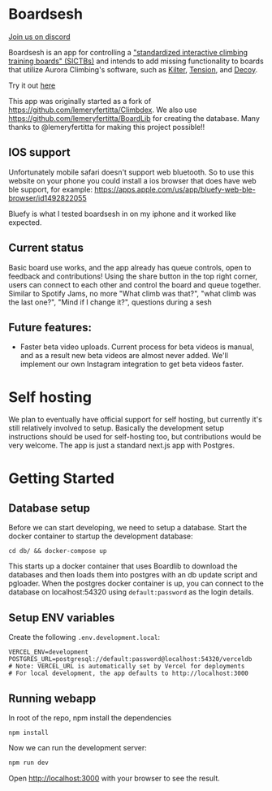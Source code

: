 # Boardsesh

[Join us on discord](https://discord.gg/YXA8GsXfQK)

Boardsesh is an app for controlling a ["standardized interactive climbing training boards" (SICTBs)](https://gearjunkie.com/climbing/kilter-moon-grasshopper-more-interactive-climbing-training-boards-explained) and intends to add missing functionality to boards that utilize Aurora Climbing's software, such as [Kilter](https://settercloset.com/pages/the-kilter-board),
[Tension](https://tensionclimbing.com/product/tension-board-sets/), and [Decoy](https://decoy-holds.com/pages/decoy-board).

Try it out [here](https://www.boardsesh.com/)

This app was originally started as a fork of https://github.com/lemeryfertitta/Climbdex.
We also use https://github.com/lemeryfertitta/BoardLib for creating the database.
Many thanks to @lemeryfertitta for making this project possible!!

## IOS support

Unfortunately mobile safari doesn't support web bluetooth. So to use this website on your phone you could install a ios browser that does have web ble support, for example: https://apps.apple.com/us/app/bluefy-web-ble-browser/id1492822055

Bluefy is what I tested boardsesh in on my iphone and it worked like expected.

## Current status

Basic board use works, and the app already has queue controls, open to feedback and contributions!
Using the share button in the top right corner, users can connect to each other and control the board and queue together.
Similar to Spotify Jams, no more "What climb was that?", "what climb was the last one?", "Mind if I change it?", questions during a sesh

## Future features:

- Faster beta video uploads. Current process for beta videos is manual, and as a result new beta videos are almost never added. We'll implement our own Instagram integration to get beta videos faster.

# Self hosting
We plan to eventually have official support for self hosting, but currently it's still relatively involved to setup. Basically the development setup instructions should be used
for self-hosting too, but contributions would be very welcome.
The app is just a standard next.js app with Postgres.

# Getting Started

## Database setup

Before we can start developing, we need to setup a database. Start the docker container to startup the development database:

```
cd db/ && docker-compose up
```

This starts up a docker container that uses Boardlib to download the databases and then loads them into postgres with an db update script and pgloader. When the postgres docker container is up,
you can connect to the database on localhost:54320 using `default:password` as the login details.

## Setup ENV variables

Create the following `.env.development.local`:

```
VERCEL_ENV=development
POSTGRES_URL=postgresql://default:password@localhost:54320/verceldb
# Note: VERCEL_URL is automatically set by Vercel for deployments
# For local development, the app defaults to http://localhost:3000
```

## Running webapp

In root of the repo, npm install the dependencies

```
npm install
```

Now we can run the development server:

```bash
npm run dev
```

Open [http://localhost:3000](http://localhost:3000) with your browser to see the result.
